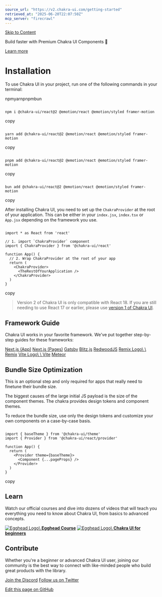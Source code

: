 ```yaml
---
source_url: "https://v2.chakra-ui.com/getting-started"
retrieved_at: "2025-06-20T22:07:50Z"
mcp_server: "firecrawl"
---
```

[Skip to Content](https://v2.chakra-ui.com/getting-started#chakra-skip-nav)

Build faster with Premium Chakra UI Components 💎

[Learn more](https://pro.chakra-ui.com/?utm_source=chakra-ui.com&utm_medium=ad-banner)

# Installation

To use Chakra UI in your project, run one of the following commands in your
terminal:

npmyarnpnpmbun

```

npm i @chakra-ui/react@2 @emotion/react @emotion/styled framer-motion
```

copy

```

yarn add @chakra-ui/react@2 @emotion/react @emotion/styled framer-motion
```

copy

```

pnpm add @chakra-ui/react@2 @emotion/react @emotion/styled framer-motion
```

copy

```

bun add @chakra-ui/react@2 @emotion/react @emotion/styled framer-motion
```

copy

After installing Chakra UI, you need to set up the `ChakraProvider` at the root
of your application. This can be either in your `index.jsx`, `index.tsx` or
`App.jsx` depending on the framework you use.

```

import * as React from 'react'

// 1. import `ChakraProvider` component
import { ChakraProvider } from '@chakra-ui/react'

function App() {
  // 2. Wrap ChakraProvider at the root of your app
  return (
    <ChakraProvider>
      <TheRestOfYourApplication />
    </ChakraProvider>
  )
}
```

copy

> Version 2 of Chakra UI is only compatible with React 18. If you are still
> needing to use React 17 or earlier, please use
> [version 1 of Chakra UI](https://v1.chakra-ui.com/guides/first-steps).

<h2><a name="framework-guide"></a> Framework Guide</h2>

Chakra UI works in your favorite framework. We've put together step-by-step
guides for these frameworks:

[Next.js (App)](https://v2.chakra-ui.com/getting-started/nextjs-app-guide) [Next.js (Pages)](https://v2.chakra-ui.com/getting-started/nextjs-pages-guide) [Gatsby](https://v2.chakra-ui.com/getting-started/gatsby-guide) [Blitz.js](https://v2.chakra-ui.com/getting-started/blitzjs-guide) [RedwoodJS](https://v2.chakra-ui.com/getting-started/redwoodjs-guide) [Remix Logo\\
\\
Remix](https://v2.chakra-ui.com/getting-started/remix-guide) [Vite Logo\\
\\
Vite](https://v2.chakra-ui.com/getting-started/vite-guide) [Meteor](https://v2.chakra-ui.com/getting-started/meteor-guide)

<h2><a name="bundle-size-optimization"></a> Bundle Size Optimization</h2>

This is an optional step and only required for apps that really need to finetune
their bundle size.

The biggest causes of the large initial JS payload is the size of the component
themes. The chakra provides design tokens and component themes.

To reduce the bundle size, use only the design tokens and customize your own
components on a case-by-case basis.

```

import { baseTheme } from '@chakra-ui/theme'
import { Provider } from '@chakra-ui/react/provider'

function App() {
  return (
    <Provider theme={baseTheme}>
      <Component {...pageProps} />
    </Provider>
  )
}
```

copy

<h2><a name="learn"></a> Learn</h2>

Watch our official courses and dive into dozens of videos that will teach you
everything you need to know about Chakra UI, from basics to advanced concepts.

[![Egghead Logo](https://v2.chakra-ui.com/_next/image?url=%2Fcourse-banners%2Fegghead-course.png&w=3840&q=75)\\
**Egghead Course**](https://egghead.io/courses/build-a-modern-user-interface-with-chakra-ui-fac68106) [![Egghead Logo](https://v2.chakra-ui.com/_next/image?url=%2Fcourse-banners%2Fchakra-ui-for-beginners.png&w=3840&q=75)\\
**Chakra UI for beginners**](https://www.chakrauiforbeginners.com/)

<h2><a name="contribute"></a> Contribute</h2>

Whether you're a beginner or advanced Chakra UI user, joining our community is
the best way to connect with like-minded people who build great products with
the library.

[Join the Discord](https://chakra-ui.com/discord) [Follow us on Twitter](https://twitter.com/chakra_ui)

[Edit this page on GitHub](https://github.com/chakra-ui/chakra-ui/tree/v2/website/content/getting-started/index.mdx)